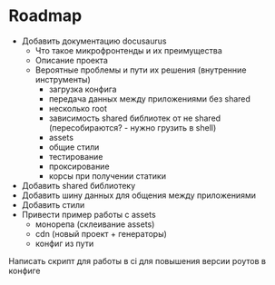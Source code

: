 # Roadmap

-   Добавить документацию docusaurus
    -   Что такое микрофронтенды и их преимущества
    -   Описание проекта
    -   Вероятные проблемы и пути их решения (внутренние инструменты)
        -   загрузка конфига
        -   передача данных между приложениями без shared
        -   несколько root
        -   зависимость shared библиотек от не shared (пересобираются? - нужно грузить в shell)  
        -   assets
        -   общие стили
        -   тестирование
        -   проксирование
        -   корсы при получении статики
-   Добавить shared библиотеку
-   Добавить шину данных для общения между приложениями
-   Добавить стили
-   Привести пример работы с assets
    -   монорепа (склеивание assets)
    -   cdn (новый проект + генераторы)
    -   конфиг из пути


Написать скрипт для работы в ci для повышения версии роутов в конфиге
